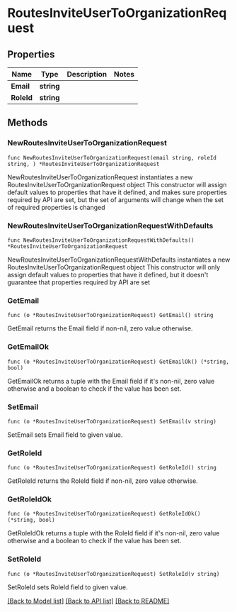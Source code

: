 # RoutesInviteUserToOrganizationRequest

## Properties

Name | Type | Description | Notes
------------ | ------------- | ------------- | -------------
**Email** | **string** |  | 
**RoleId** | **string** |  | 

## Methods

### NewRoutesInviteUserToOrganizationRequest

`func NewRoutesInviteUserToOrganizationRequest(email string, roleId string, ) *RoutesInviteUserToOrganizationRequest`

NewRoutesInviteUserToOrganizationRequest instantiates a new RoutesInviteUserToOrganizationRequest object
This constructor will assign default values to properties that have it defined,
and makes sure properties required by API are set, but the set of arguments
will change when the set of required properties is changed

### NewRoutesInviteUserToOrganizationRequestWithDefaults

`func NewRoutesInviteUserToOrganizationRequestWithDefaults() *RoutesInviteUserToOrganizationRequest`

NewRoutesInviteUserToOrganizationRequestWithDefaults instantiates a new RoutesInviteUserToOrganizationRequest object
This constructor will only assign default values to properties that have it defined,
but it doesn't guarantee that properties required by API are set

### GetEmail

`func (o *RoutesInviteUserToOrganizationRequest) GetEmail() string`

GetEmail returns the Email field if non-nil, zero value otherwise.

### GetEmailOk

`func (o *RoutesInviteUserToOrganizationRequest) GetEmailOk() (*string, bool)`

GetEmailOk returns a tuple with the Email field if it's non-nil, zero value otherwise
and a boolean to check if the value has been set.

### SetEmail

`func (o *RoutesInviteUserToOrganizationRequest) SetEmail(v string)`

SetEmail sets Email field to given value.


### GetRoleId

`func (o *RoutesInviteUserToOrganizationRequest) GetRoleId() string`

GetRoleId returns the RoleId field if non-nil, zero value otherwise.

### GetRoleIdOk

`func (o *RoutesInviteUserToOrganizationRequest) GetRoleIdOk() (*string, bool)`

GetRoleIdOk returns a tuple with the RoleId field if it's non-nil, zero value otherwise
and a boolean to check if the value has been set.

### SetRoleId

`func (o *RoutesInviteUserToOrganizationRequest) SetRoleId(v string)`

SetRoleId sets RoleId field to given value.



[[Back to Model list]](../README.md#documentation-for-models) [[Back to API list]](../README.md#documentation-for-api-endpoints) [[Back to README]](../README.md)


